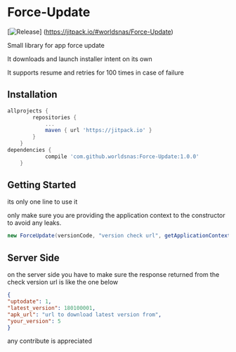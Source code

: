 # Force-Update
[![Release](https://jitpack.io/v/User/Repo.svg)]
(https://jitpack.io/#worldsnas/Force-Update)

Small library for app force update

It downloads and launch installer intent on its own

It supports resume and retries for 100 times in case of failure


## Installation

```groovy
allprojects {
		repositories {
			...
			maven { url 'https://jitpack.io' }
		}
	}
dependencies {
	        compile 'com.github.worldsnas:Force-Update:1.0.0'
	}
```

## Getting Started
its only one line to use it

only make sure you are providing the application context to the constructor to avoid 
any leaks.

```java
new ForceUpdate(versionCode, "version check url", getApplicationContext()).run();
```

## Server Side

on the server side you have to make sure the response returned from the check version url is like the one below

```json
{
"uptodate": 1,
"latest_version": 180100001,
"apk_url": "url to download latest version from",
"your_version": 5
}
```


any contribute is appreciated

